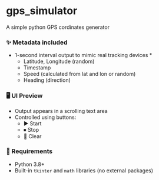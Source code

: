 # gps_simulator

A simple python GPS cordinates generator
### ✨ Metadata included
* 1-second interval output to mimic real tracking devices *
  - Latitude, Longitude (random)
  - Timestamp
  - Speed (calculated from lat and lon or random)
  - Heading (direction)

### 🖥️ UI Preview

- Output appears in a scrolling text area
- Controlled using buttons:
  - ▶ Start
  - ⏹ Stop
  - 🧹 Clear

### 🧰 Requirements

- Python 3.8+
- Built-in `tkinter` and `math` libraries (no external packages)
